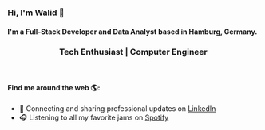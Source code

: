 ### Hi, I'm Walid 👋

<!--
**walidsharaar/walidsharaar** is a ✨ _special_ ✨ repository because its `README.md` (this file) appears on your GitHub profile.

Here are some ideas to get you started:

- 🔭 I’m currently working on ...
- 🌱 I’m currently learning ...
- 👯 I’m looking to collaborate on ...
- 🤔 I’m looking for help with ...
- 💬 Ask me about ...
- 📫 How to reach me: ...
- 😄 Pronouns: ...
- ⚡ Fun fact: ...
-->

#### I'm a Full-Stack Developer and Data Analyst based in Hamburg, Germany.

<h3 align="center">  Tech Enthusiast | Computer Engineer </h3> <br>

#### Find me around the web 🌎:
- 💼 Connecting and sharing professional updates on <a href="https://www.linkedin.com/in/sharaar/">LinkedIn</a>
- 🎧 Listening to all my favorite jams on <a href="https://open.spotify.com/user/millyfeet">Spotify</a>

